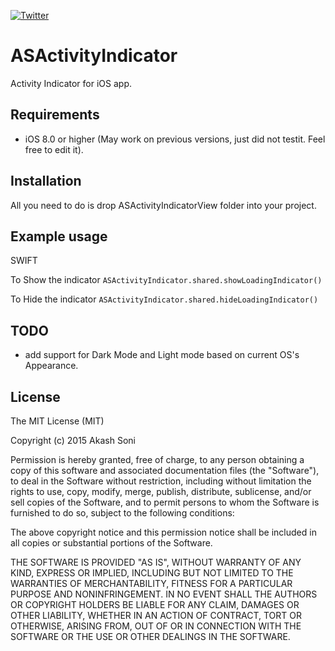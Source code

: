 
[![Twitter](https://img.shields.io/twitter/follow/akashsoni_?label=Connect&style=social)](https://twitter.com/intent/follow?screen_name=akashsoni_)


# ASActivityIndicator
Activity Indicator for iOS app.

## Requirements
* iOS 8.0 or higher (May work on previous versions, just did not testit. Feel free to edit it).


## Installation
All you need to do is drop ASActivityIndicatorView folder into your project.

## Example usage

SWIFT

To Show the indicator
```ASActivityIndicator.shared.showLoadingIndicator()```

To Hide the indicator
```ASActivityIndicator.shared.hideLoadingIndicator()```



## TODO
* add support for Dark Mode and Light mode based on current OS's Appearance.


## License

The MIT License (MIT)

Copyright (c) 2015 Akash Soni

Permission is hereby granted, free of charge, to any person obtaining a copy
of this software and associated documentation files (the "Software"), to deal
in the Software without restriction, including without limitation the rights
to use, copy, modify, merge, publish, distribute, sublicense, and/or sell
copies of the Software, and to permit persons to whom the Software is
furnished to do so, subject to the following conditions:

The above copyright notice and this permission notice shall be included in all
copies or substantial portions of the Software.

THE SOFTWARE IS PROVIDED "AS IS", WITHOUT WARRANTY OF ANY KIND, EXPRESS OR
IMPLIED, INCLUDING BUT NOT LIMITED TO THE WARRANTIES OF MERCHANTABILITY,
FITNESS FOR A PARTICULAR PURPOSE AND NONINFRINGEMENT. IN NO EVENT SHALL THE
AUTHORS OR COPYRIGHT HOLDERS BE LIABLE FOR ANY CLAIM, DAMAGES OR OTHER
LIABILITY, WHETHER IN AN ACTION OF CONTRACT, TORT OR OTHERWISE, ARISING FROM,
OUT OF OR IN CONNECTION WITH THE SOFTWARE OR THE USE OR OTHER DEALINGS IN THE
SOFTWARE.
